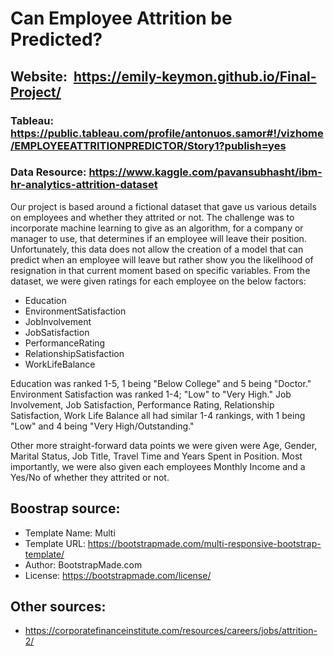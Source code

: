 # Can Employee Attrition be Predicted?

## Website:   https://emily-keymon.github.io/Final-Project/

### Tableau:  https://public.tableau.com/profile/antonuos.samor#!/vizhome/EMPLOYEEATTRITIONPREDICTOR/Story1?publish=yes

### Data Resource:  https://www.kaggle.com/pavansubhasht/ibm-hr-analytics-attrition-dataset

Our project is based around a fictional dataset that gave us various details on employees and whether they attrited or not. The challenge was to incorporate machine learning to give as an algorithm, for a company or manager to use, that determines if an employee will leave their position. Unfortunately, this data does not allow the creation of a model that can predict when an employee will leave but rather show you the likelihood of resignation in that current moment based on specific variables. From the dataset, we were given ratings for each employee on the below factors:
* Education
* EnvironmentSatisfaction
* JobInvolvement
* JobSatisfaction
* PerformanceRating
* RelationshipSatisfaction
* WorkLifeBalance

Education was ranked 1-5, 1 being "Below College" and 5 being "Doctor." Environment Satisfaction was ranked 1-4; "Low" to "Very High." Job Involvement, Job Satisfaction, Performance Rating, Relationship Satisfaction, Work Life Balance all had similar 1-4 rankings, with 1 being "Low" and 4 being "Very High/Outstanding."

Other more straight-forward data points we were given were Age, Gender, Marital Status, Job Title, Travel Time and Years Spent in Position. Most importantly, we were also given each employees Monthly Income and a Yes/No of whether they attrited or not.

## Boostrap source:
* Template Name: Multi
* Template URL: https://bootstrapmade.com/multi-responsive-bootstrap-template/
* Author: BootstrapMade.com
* License: https://bootstrapmade.com/license/

## Other sources:
* https://corporatefinanceinstitute.com/resources/careers/jobs/attrition-2/

